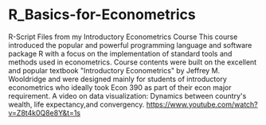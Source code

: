 # R_Basics-for-Econometrics
R-Script Files from my Introductory Econometrics Course
This course introduced the popular and powerful programming language and software package R with 
a focus on the implementation of standard tools and methods used in econometrics.
Course contents were built on the excellent and popular textbook "Introductory Econometrics" by Jeffrey M. Wooldridge 
and were designed mainly for students of introductory econometrics who ideally took Econ 390 as part of their econ major requirement.
A video on data visualization: Dynamics between country's wealth, life expectancy,and convergency.
https://www.youtube.com/watch?v=Z8t4k0Q8e8Y&t=1s
